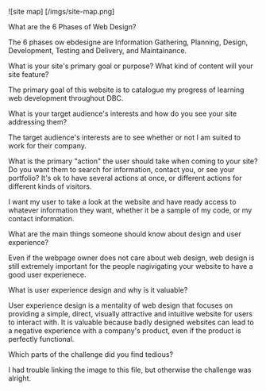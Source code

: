 ![site map] [/imgs/site-map.png]


What are the 6 Phases of Web Design?

The 6 phases ow ebdesigne are Information Gathering, Planning, Design, Development, Testing and Delivery, and Maintainance.

What is your site's primary goal or purpose? What kind of content will your site feature?

The primary goal of this website is to catalogue my progress of learning web development throughout DBC.

What is your target audience's interests and how do you see your site addressing them?

The target audience's interests are to see whether or not I am suited to work for their company.

What is the primary "action" the user should take when coming to your site? Do you want them to search for information, contact you, or see your portfolio? It's ok to have several actions at once, or different actions for different kinds of visitors.

I want my user to take a look at the website and have ready access to whatever information they want, whether it be a sample of my code, or my contact information.

What are the main things someone should know about design and user experience?

Even if the webpage owner does not care about web design, web design is still extremely important for the people nagivigating your website to have a good user experienece.

What is user experience design and why is it valuable? 

User experience design is a mentality of web design that focuses on providing a simple, direct, visually attractive and intuitive website for users to interact with. It is valuable because badly designed websites can lead to a negative experience with a company's product, even if the product is perfectly functional.

Which parts of the challenge did you find tedious?

I had trouble linking the image to this file, but otherwise the challenge was alright.